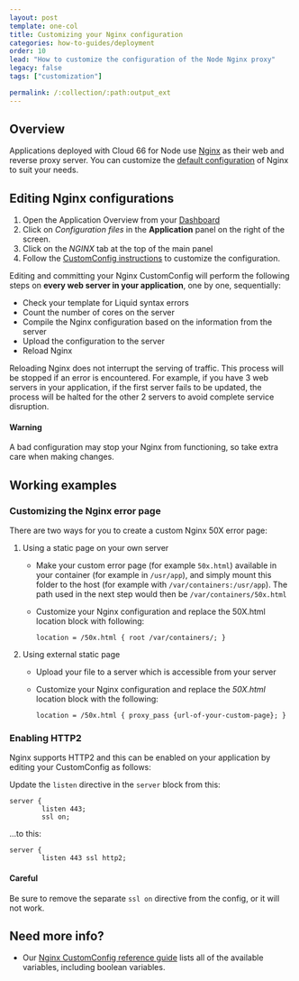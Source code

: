 ```yaml
---
layout: post
template: one-col
title: Customizing your Nginx configuration
categories: how-to-guides/deployment
order: 10
lead: "How to customize the configuration of the Node Nginx proxy"
legacy: false
tags: ["customization"]

permalink: /:collection/:path:output_ext
---
```


## Overview

Applications deployed with Cloud 66 for Node use [Nginx](http://nginx.com) as their web and reverse proxy server. You can customize the [default configuration](/node/references/nginx.html#default-nginx-configuration) of Nginx to suit your needs.

## Editing Nginx configurations

1. Open the Application Overview from your [Dashboard](https://app.cloud66.com/dashboard)
2. Click on *Configuration files*  in the **Application** panel on the right of the screen.
3. Click on the *NGINX* tab at the top of the main panel 
4. Follow the [CustomConfig instructions](/node/tutorials/custom-config.html) to customize the configuration.

Editing and committing your Nginx CustomConfig will perform the following steps on **every web server in your application**, one by one, sequentially:

*   Check your template for Liquid syntax errors
*   Count the number of cores on the server
*   Compile the Nginx configuration based on the information from the server
*   Upload the configuration to the server
*   Reload Nginx

Reloading Nginx does not interrupt the serving of traffic. This process will be stopped if an error is encountered. For example, if you have 3 web servers in your application, if the first server fails to be updated, the process will be halted for the other 2 servers to avoid complete service disruption.

#### Warning
<div class="notice notice-warning"><p>A bad configuration may stop your Nginx from functioning, so take extra care when making changes.</p></div>

## Working examples 

### Customizing the Nginx error page

There are two ways for you to create a custom Nginx 50X error page:

1. Using a static page on your own server
    - Make your custom error page (for example `50x.html`) available in your container (for example in `/usr/app`), and simply mount this folder to the host (for example with `/var/containers:/usr/app`). The path used in the next step would then be `/var/containers/50x.html`
    - Customize your Nginx configuration and replace the 50X.html location block with following:
    
        ``
    location = /50x.html
    {
        root /var/containers/;
    }
    ``
2. Using external static page
    - Upload your file to a server which is accessible from your server
    - Customize your Nginx configuration and replace the _50X.html_ location block with the following:
    
        ``
    location = /50x.html
    {
        proxy_pass {url-of-your-custom-page};
    }
    ``

### Enabling HTTP2

Nginx supports HTTP2 and this can be enabled on your application by editing your CustomConfig as follows:

Update the `listen` directive in the `server` block from this:

```shell
server {
        listen 443;
        ssl on;
```

...to this:

```shell
server {
        listen 443 ssl http2;
```

#### Careful
<div class="notice notice-warning"><p>Be sure to remove the separate <code>ssl on</code> directive from the config, or it will not work.
</p></div>


## Need more info?
* Our [Nginx CustomConfig reference guide](/node/references/nginx.html#nginx-customconfig-variables) lists all of the available variables, including boolean variables.

